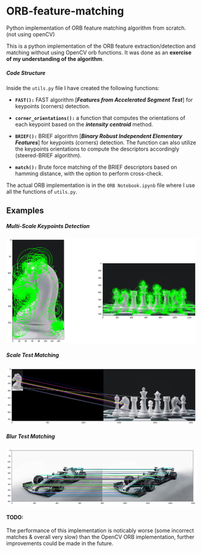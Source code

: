 # ORB-feature-matching
Python implementation of ORB feature matching algorithm from scratch. (not using openCV)

This is a python implementation of the ORB feature extraction/detection and matching without using OpenCV orb functions. It was done as an **exercise of my understanding of the algorithm**.

##### Code Structure
Inside the ```utils.py``` file I have created the following functions:
- **```FAST():```** FAST algorithm [***Features from Accelerated Segment Test***] for keypoints (corners) detection.

- **```corner_orientations():```** a function that computes the orientations of each keypoint based on the ***intensity centroid*** method.

- **```BRIEF():```** BRIEF algorithm [***Binary Robust Independent Elementary Features***] for keypoints (corners) detection. The function can also utilize the keypoints orientations to compute the descriptors accordingly (steered-BRIEF algorithm).

- **```match():```** Brute force matching of the BRIEF descriptors based on hamming distance, with the option to perform cross-check.


The actual ORB implementation is in the ```ORB Notebook.ipynb``` file where I use all the functions of ```utils.py```.

## Examples
##### Multi-Scale Keypoints Detection
![keypoints](/images/out-kps.png)

##### Scale Test Matching
![keypoints](/images/out-matches.png)

##### Blur Test Matching
![keypoints](/images/out-matches2.png)


#### TODO:
The performance of this implementation is noticably worse (some incorrect matches & overall very slow) than the OpenCV ORB implementation, further improvements could be made in the future.
